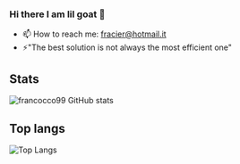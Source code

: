 ### Hi there I am  lil goat 👋

- 📫 How to reach me: fracier@hotmail.it
- ⚡"The best solution is not always the most efficient one"
  
## Stats
![francocco99  GitHub stats](https://github-readme-stats.vercel.app/api?username=francocco99&show_icons=true&theme=dark)

## Top langs

![Top Langs](https://github-readme-stats.vercel.app/api/top-langs/?username=francocco99&hide_progress=true&theme=dark)
